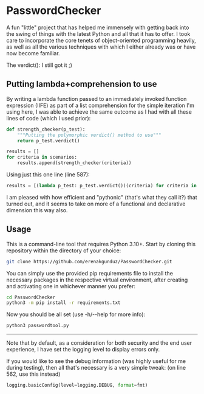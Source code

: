 # PasswordChecker

A fun "little" project that has helped me immensely with getting back into the swing of things with the latest Python and all that it has to offer. I took care to incorporate the core tenets of object-oriented programming heavily, as well as all the various techniques with which I either already was or have now become familiar.

The verdict(): I still got it ;)

## Putting lambda+comprehension to use

By writing a lambda function passed to an immediately invoked function expression (IIFE) as part of a list comprehension for the simple iteration I'm using here, I was able to achieve the same outcome as I had with all these lines of code (which I used prior):

```python
def strength_checker(p_test):
    """Putting the polymorphic verdict() method to use"""
    return p_test.verdict()

results = []
for criteria in scenarios:
    results.append(strength_checker(criteria))
```

Using just this one line (line 587):

```python
results = [(lambda p_test: p_test.verdict())(criteria) for criteria in scenarios]
```

I am pleased with how efficient and "pythonic" (that's what they call it?) that turned out, and it seems to take on more of a functional and declarative dimension this way also.

## Usage

This is a command-line tool that requires Python 3.10+. Start by cloning this repository within the directory of your choice:

```bash
git clone https://github.com/erenakgunduz/PasswordChecker.git
```

You can simply use the provided pip requirements file to install the necessary packages in the respective virtual environment, after creating and activating one in whichever manner you prefer:

```bash
cd PasswordChecker
python3 -m pip install -r requirements.txt
```

Now you should be all set (use -h/--help for more info):

```bash
python3 passwordtool.py
```

---

Note that by default, as a consideration for both security and the end user experience, I have set the logging level to display errors only.

If you would like to see the debug information (was highly useful for me during testing), then all that's necessary is a very simple tweak: (on line 562, use this instead)

```python
logging.basicConfig(level=logging.DEBUG, format=fmt)
```
